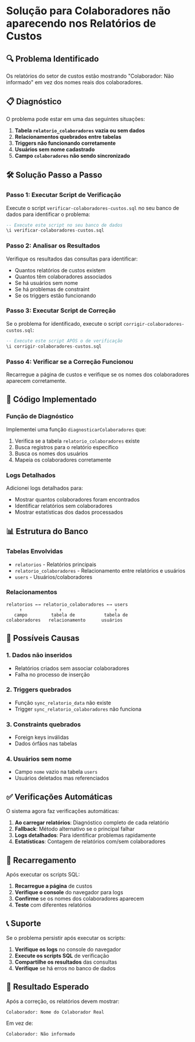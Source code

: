 # Solução para Colaboradores não aparecendo nos Relatórios de Custos

## 🔍 Problema Identificado
Os relatórios do setor de custos estão mostrando "Colaborador: Não informado" em vez dos nomes reais dos colaboradores.

## 📋 Diagnóstico
O problema pode estar em uma das seguintes situações:

1. **Tabela `relatorio_colaboradores` vazia ou sem dados**
2. **Relacionamentos quebrados entre tabelas**
3. **Triggers não funcionando corretamente**
4. **Usuários sem nome cadastrado**
5. **Campo `colaboradores` não sendo sincronizado**

## 🛠️ Solução Passo a Passo

### Passo 1: Executar Script de Verificação
Execute o script `verificar-colaboradores-custos.sql` no seu banco de dados para identificar o problema:

```sql
-- Execute este script no seu banco de dados
\i verificar-colaboradores-custos.sql
```

### Passo 2: Analisar os Resultados
Verifique os resultados das consultas para identificar:

- Quantos relatórios de custos existem
- Quantos têm colaboradores associados
- Se há usuários sem nome
- Se há problemas de constraint
- Se os triggers estão funcionando

### Passo 3: Executar Script de Correção
Se o problema for identificado, execute o script `corrigir-colaboradores-custos.sql`:

```sql
-- Execute este script APÓS o de verificação
\i corrigir-colaboradores-custos.sql
```

### Passo 4: Verificar se a Correção Funcionou
Recarregue a página de custos e verifique se os nomes dos colaboradores aparecem corretamente.

## 🔧 Código Implementado

### Função de Diagnóstico
Implementei uma função `diagnosticarColaboradores` que:

1. Verifica se a tabela `relatorio_colaboradores` existe
2. Busca registros para o relatório específico
3. Busca os nomes dos usuários
4. Mapeia os colaboradores corretamente

### Logs Detalhados
Adicionei logs detalhados para:

- Mostrar quantos colaboradores foram encontrados
- Identificar relatórios sem colaboradores
- Mostrar estatísticas dos dados processados

## 📊 Estrutura do Banco

### Tabelas Envolvidas
- `relatorios` - Relatórios principais
- `relatorio_colaboradores` - Relacionamento entre relatórios e usuários
- `users` - Usuários/colaboradores

### Relacionamentos
```
relatorios ←→ relatorio_colaboradores ←→ users
     ↑              ↑                    ↑
   campo         tabela de           tabela de
colaboradores   relacionamento      usuários
```

## 🚨 Possíveis Causas

### 1. Dados não inseridos
- Relatórios criados sem associar colaboradores
- Falha no processo de inserção

### 2. Triggers quebrados
- Função `sync_relatorio_data` não existe
- Trigger `sync_relatorio_colaboradores` não funciona

### 3. Constraints quebrados
- Foreign keys inválidas
- Dados órfãos nas tabelas

### 4. Usuários sem nome
- Campo `nome` vazio na tabela `users`
- Usuários deletados mas referenciados

## ✅ Verificações Automáticas

O sistema agora faz verificações automáticas:

1. **Ao carregar relatórios**: Diagnóstico completo de cada relatório
2. **Fallback**: Método alternativo se o principal falhar
3. **Logs detalhados**: Para identificar problemas rapidamente
4. **Estatísticas**: Contagem de relatórios com/sem colaboradores

## 🔄 Recarregamento

Após executar os scripts SQL:

1. **Recarregue a página** de custos
2. **Verifique o console** do navegador para logs
3. **Confirme** se os nomes dos colaboradores aparecem
4. **Teste** com diferentes relatórios

## 📞 Suporte

Se o problema persistir após executar os scripts:

1. **Verifique os logs** no console do navegador
2. **Execute os scripts SQL** de verificação
3. **Compartilhe os resultados** das consultas
4. **Verifique** se há erros no banco de dados

## 🎯 Resultado Esperado

Após a correção, os relatórios devem mostrar:

```
Colaborador: Nome do Colaborador Real
```

Em vez de:

```
Colaborador: Não informado
```
